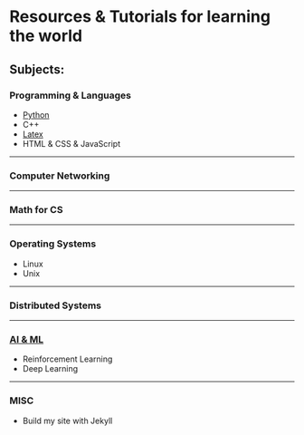 
# Resources &amp; Tutorials for learning the world

## Subjects:

### Programming & Languages
* [Python](https://github.com/feiwang20/my-weapon.wiki.git)
* C++
* [Latex](https://github.com/feiwang20/my-weapon.wiki.git)
* HTML & CSS & JavaScript

---
### Computer Networking
---
### Math for CS

---
### Operating Systems
* Linux
* Unix

---
### Distributed Systems

---
### [AI & ML](https://github.com/feiwang20/my-weapon.wiki.git)
* Reinforcement Learning
* Deep Learning

---
### MISC
* Build my site with Jekyll
